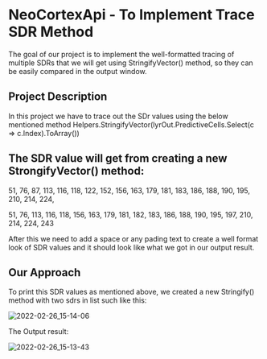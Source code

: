 # NeoCortexApi - To Implement Trace SDR Method

The goal of our project is to implement the well-formatted tracing of multiple SDRs that we will get using StringifyVector() method, so they can be easily compared in the output window.


## Project Description 
In this project we have to trace out the SDr values using the below mentioned method
Helpers.StringifyVector(lyrOut.PredictiveCells.Select(c => c.Index).ToArray())

## The SDR value will get from creating a new StrongifyVector() method:
51, 76, 87, 113, 116, 118, 122, 152, 156, 163, 179, 181, 183, 186, 188, 190, 195, 210, 214, 224,

51, 76, 113, 116, 118, 156, 163, 179, 181, 182, 183, 186, 188, 190, 195, 197, 210, 214, 224, 243

After this we need to add a space or any pading text to create a well format look of SDR values and it should look like what we got in our output result.



## Our Approach

To print this SDR values as mentioned above, we created a new Stringify() method with two sdrs in list such like this:

![2022-02-26_15-14-06](https://user-images.githubusercontent.com/45165287/156222938-6feee543-24c4-4b81-b7f2-f16b58bdd9d1.png)

The Output result:

![2022-02-26_15-13-43](https://user-images.githubusercontent.com/45165287/156222474-3dca0271-0874-45c4-8197-2b8de0d385b5.png)
